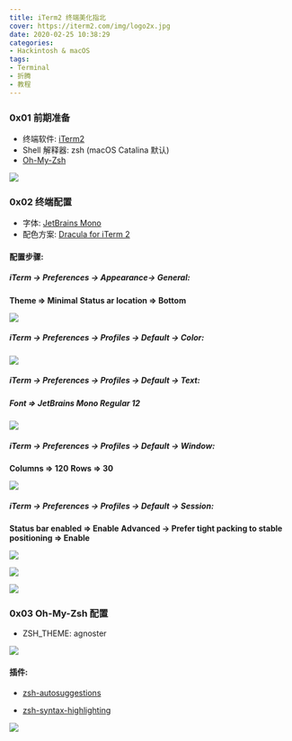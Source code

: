 ```yaml
---
title: iTerm2 终端美化指北
cover: https://iterm2.com/img/logo2x.jpg
date: 2020-02-25 10:38:29
categories: 
- Hackintosh & macOS
tags: 
- Terminal
- 折腾
- 教程
---
```



### 0x01 前期准备

* 终端软件: [iTerm2](https://iterm2.com/)
* Shell 解释器: zsh (macOS Catalina 默认)
* [Oh-My-Zsh](https://ohmyz.sh/)

<!-- more -->

![](https://raw.githubusercontent.com/cloverkits/hexo_picture_resource/master/PicGo/20200225115818.png)

### 0x02 终端配置

* 字体: [JetBrains Mono](https://www.jetbrains.com/lp/mono/)
* 配色方案: [Dracula for iTerm 2](https://draculatheme.com/iterm/)

#### 配置步骤:

##### iTerm -> Preferences -> Appearance-> General:

**Theme => Minimal**
**Status ar location => Bottom**

![](https://raw.githubusercontent.com/cloverkits/hexo_picture_resource/master/PicGo/20200225115839.png)

##### iTerm -> Preferences -> Profiles -> Default -> Color:

![](https://raw.githubusercontent.com/cloverkits/hexo_picture_resource/master/PicGo/20200225115850.png)

##### iTerm -> Preferences -> Profiles -> Default -> Text:

##### **Font => JetBrains Mono Regular 12**

![](https://raw.githubusercontent.com/cloverkits/hexo_picture_resource/master/PicGo/20200225115933.png)

##### iTerm -> Preferences -> Profiles -> Default -> Window:

**Columns => 120**
**Rows =>  30**

![](https://raw.githubusercontent.com/cloverkits/hexo_picture_resource/master/PicGo/20200225115951.png)

##### iTerm -> Preferences -> Profiles -> Default -> Session:

**Status bar enabled => Enable**
**Advanced -> Prefer tight packing to stable positioning => Enable**

![](https://raw.githubusercontent.com/cloverkits/hexo_picture_resource/master/PicGo/20200225120008.png)

![](https://raw.githubusercontent.com/cloverkits/hexo_picture_resource/master/PicGo/20200225120022.png)

![](https://raw.githubusercontent.com/cloverkits/hexo_picture_resource/master/PicGo/20200225120141.png)

### 0x03 Oh-My-Zsh 配置

* ZSH_THEME: agnoster

![](https://raw.githubusercontent.com/cloverkits/hexo_picture_resource/master/PicGo/20200225120043.png)

#### 插件:

* [zsh-autosuggestions](https://github.com/zsh-users/zsh-autosuggestions)

* [zsh-syntax-highlighting](https://github.com/zsh-users/zsh-syntax-highlighting)

![](https://raw.githubusercontent.com/cloverkits/hexo_picture_resource/master/PicGo/20200225120103.png)

